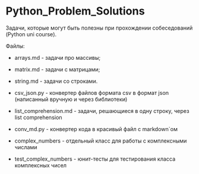 # Python_Problem_Solutions

Задачи, которые могут быть полезны при прохождении собеседований (Python uni course).

Файлы:

- arrays.md - задачи про массивы;

- matrix.md - задачи с матрицами;

- string.md - задачи со строками.

- csv_json.py - конвертер файлов формата csv в формат json (написанный вручную и через библиотеки) 

- list_comprehension.md - задачи, решающиеся в одну строку, через list comprehension

- conv_md.py - конвертер кода в красивый файл с mаrkdown`ом

- complex_numbers - отдельный класс для работы с комплексными числами

- test_complex_numbers - юнит-тесты для тестирования класса комплексных чисел
